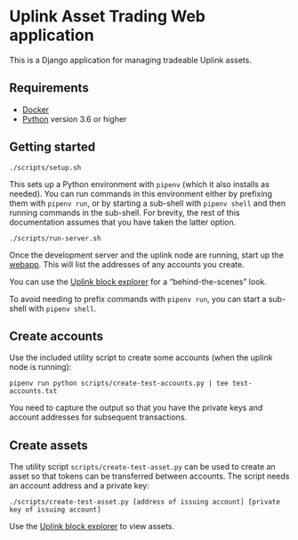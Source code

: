 # Uplink Asset Trading Web application

This is a Django application for managing tradeable Uplink assets.

## Requirements

* [Docker](https://www.docker.com/)
* [Python](https://www.python.org/) version 3.6 or higher

## Getting started

`./scripts/setup.sh`

This sets up a Python environment with `pipenv` (which it also installs as
needed). You can run commands in this environment either by prefixing them
with `pipenv run`, or by starting a sub-shell with `pipenv shell` and then
running commands in the sub-shell. For brevity, the rest of this
documentation assumes that you have taken the latter option.

`./scripts/run-server.sh`

Once the development server and the uplink node are running, start up the
[webapp](http://localhost:8888/accounts). This will list the addresses of
any accounts you create.

You can use the [Uplink block explorer](http://localhost:8000/accounts/) for
a “behind-the-scenes” look.

To avoid needing to prefix commands with `pipenv run`, you can start a
sub-shell with `pipenv shell`.

## Create accounts

Use the included utility script to create some accounts (when the uplink
node is running):

`pipenv run python scripts/create-test-accounts.py | tee test-accounts.txt`

You need to capture the output so that you have the private keys and account
addresses for subsequent transactions.

## Create assets

The utility script `scripts/create-test-asset.py` can be used to create an
asset so that tokens can be transferred between accounts. The script needs
an account address and a private key:

```
./scripts/create-test-asset.py [address of issuing account] [private key of issuing account]

```

Use the [Uplink block explorer](http://localhost:8000/assets/) to view
assets.
